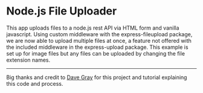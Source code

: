 # Node.js File Uploader

This app uploads files to a node.js rest API via HTML form and vanilla javascript. Using custom middleware with the express-fileupload package, we are now able to upload multiple files at once, a feature not offered with the included middleware in the express-upload package. This example is set up for image files but any files can be uploaded by changing the file extension names.

---

Big thanks and credit to [Dave Gray](https://github.com/gitdagray) for this project and tutorial explaining this code and process.